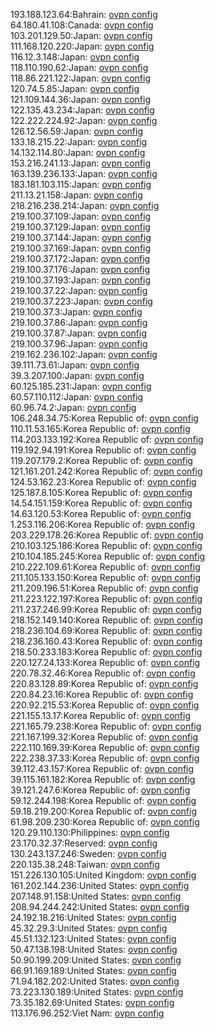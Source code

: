 193.188.123.64:Bahrain: [ovpn config](vpn/193_188_123_64.ovpn)  
64.180.41.108:Canada: [ovpn config](vpn/64_180_41_108.ovpn)  
103.201.129.50:Japan: [ovpn config](vpn/103_201_129_50.ovpn)  
111.168.120.220:Japan: [ovpn config](vpn/111_168_120_220.ovpn)  
116.12.3.148:Japan: [ovpn config](vpn/116_12_3_148.ovpn)  
118.110.190.62:Japan: [ovpn config](vpn/118_110_190_62.ovpn)  
118.86.221.122:Japan: [ovpn config](vpn/118_86_221_122.ovpn)  
120.74.5.85:Japan: [ovpn config](vpn/120_74_5_85.ovpn)  
121.109.144.36:Japan: [ovpn config](vpn/121_109_144_36.ovpn)  
122.135.43.234:Japan: [ovpn config](vpn/122_135_43_234.ovpn)  
122.222.224.92:Japan: [ovpn config](vpn/122_222_224_92.ovpn)  
126.12.56.59:Japan: [ovpn config](vpn/126_12_56_59.ovpn)  
133.18.215.22:Japan: [ovpn config](vpn/133_18_215_22.ovpn)  
14.132.114.80:Japan: [ovpn config](vpn/14_132_114_80.ovpn)  
153.216.241.13:Japan: [ovpn config](vpn/153_216_241_13.ovpn)  
163.139.236.133:Japan: [ovpn config](vpn/163_139_236_133.ovpn)  
183.181.103.115:Japan: [ovpn config](vpn/183_181_103_115.ovpn)  
211.13.21.158:Japan: [ovpn config](vpn/211_13_21_158.ovpn)  
218.216.238.214:Japan: [ovpn config](vpn/218_216_238_214.ovpn)  
219.100.37.109:Japan: [ovpn config](vpn/219_100_37_109.ovpn)  
219.100.37.129:Japan: [ovpn config](vpn/219_100_37_129.ovpn)  
219.100.37.144:Japan: [ovpn config](vpn/219_100_37_144.ovpn)  
219.100.37.169:Japan: [ovpn config](vpn/219_100_37_169.ovpn)  
219.100.37.172:Japan: [ovpn config](vpn/219_100_37_172.ovpn)  
219.100.37.176:Japan: [ovpn config](vpn/219_100_37_176.ovpn)  
219.100.37.193:Japan: [ovpn config](vpn/219_100_37_193.ovpn)  
219.100.37.22:Japan: [ovpn config](vpn/219_100_37_22.ovpn)  
219.100.37.223:Japan: [ovpn config](vpn/219_100_37_223.ovpn)  
219.100.37.3:Japan: [ovpn config](vpn/219_100_37_3.ovpn)  
219.100.37.86:Japan: [ovpn config](vpn/219_100_37_86.ovpn)  
219.100.37.87:Japan: [ovpn config](vpn/219_100_37_87.ovpn)  
219.100.37.96:Japan: [ovpn config](vpn/219_100_37_96.ovpn)  
219.162.236.102:Japan: [ovpn config](vpn/219_162_236_102.ovpn)  
39.111.73.61:Japan: [ovpn config](vpn/39_111_73_61.ovpn)  
39.3.207.100:Japan: [ovpn config](vpn/39_3_207_100.ovpn)  
60.125.185.231:Japan: [ovpn config](vpn/60_125_185_231.ovpn)  
60.57.110.112:Japan: [ovpn config](vpn/60_57_110_112.ovpn)  
60.96.74.2:Japan: [ovpn config](vpn/60_96_74_2.ovpn)  
106.248.34.75:Korea Republic of: [ovpn config](vpn/106_248_34_75.ovpn)  
110.11.53.165:Korea Republic of: [ovpn config](vpn/110_11_53_165.ovpn)  
114.203.133.192:Korea Republic of: [ovpn config](vpn/114_203_133_192.ovpn)  
119.192.94.191:Korea Republic of: [ovpn config](vpn/119_192_94_191.ovpn)  
119.207.179.2:Korea Republic of: [ovpn config](vpn/119_207_179_2.ovpn)  
121.161.201.242:Korea Republic of: [ovpn config](vpn/121_161_201_242.ovpn)  
124.53.162.23:Korea Republic of: [ovpn config](vpn/124_53_162_23.ovpn)  
125.187.8.105:Korea Republic of: [ovpn config](vpn/125_187_8_105.ovpn)  
14.54.151.159:Korea Republic of: [ovpn config](vpn/14_54_151_159.ovpn)  
14.63.120.53:Korea Republic of: [ovpn config](vpn/14_63_120_53.ovpn)  
1.253.116.206:Korea Republic of: [ovpn config](vpn/1_253_116_206.ovpn)  
203.229.178.26:Korea Republic of: [ovpn config](vpn/203_229_178_26.ovpn)  
210.103.125.186:Korea Republic of: [ovpn config](vpn/210_103_125_186.ovpn)  
210.104.185.245:Korea Republic of: [ovpn config](vpn/210_104_185_245.ovpn)  
210.222.109.61:Korea Republic of: [ovpn config](vpn/210_222_109_61.ovpn)  
211.105.133.150:Korea Republic of: [ovpn config](vpn/211_105_133_150.ovpn)  
211.209.196.51:Korea Republic of: [ovpn config](vpn/211_209_196_51.ovpn)  
211.223.122.197:Korea Republic of: [ovpn config](vpn/211_223_122_197.ovpn)  
211.237.246.99:Korea Republic of: [ovpn config](vpn/211_237_246_99.ovpn)  
218.152.149.140:Korea Republic of: [ovpn config](vpn/218_152_149_140.ovpn)  
218.236.104.69:Korea Republic of: [ovpn config](vpn/218_236_104_69.ovpn)  
218.236.160.43:Korea Republic of: [ovpn config](vpn/218_236_160_43.ovpn)  
218.50.233.183:Korea Republic of: [ovpn config](vpn/218_50_233_183.ovpn)  
220.127.24.133:Korea Republic of: [ovpn config](vpn/220_127_24_133.ovpn)  
220.78.32.46:Korea Republic of: [ovpn config](vpn/220_78_32_46.ovpn)  
220.83.128.89:Korea Republic of: [ovpn config](vpn/220_83_128_89.ovpn)  
220.84.23.16:Korea Republic of: [ovpn config](vpn/220_84_23_16.ovpn)  
220.92.215.53:Korea Republic of: [ovpn config](vpn/220_92_215_53.ovpn)  
221.155.13.17:Korea Republic of: [ovpn config](vpn/221_155_13_17.ovpn)  
221.165.79.238:Korea Republic of: [ovpn config](vpn/221_165_79_238.ovpn)  
221.167.199.32:Korea Republic of: [ovpn config](vpn/221_167_199_32.ovpn)  
222.110.169.39:Korea Republic of: [ovpn config](vpn/222_110_169_39.ovpn)  
222.238.37.33:Korea Republic of: [ovpn config](vpn/222_238_37_33.ovpn)  
39.112.43.157:Korea Republic of: [ovpn config](vpn/39_112_43_157.ovpn)  
39.115.161.182:Korea Republic of: [ovpn config](vpn/39_115_161_182.ovpn)  
39.121.247.6:Korea Republic of: [ovpn config](vpn/39_121_247_6.ovpn)  
59.12.244.198:Korea Republic of: [ovpn config](vpn/59_12_244_198.ovpn)  
59.18.219.200:Korea Republic of: [ovpn config](vpn/59_18_219_200.ovpn)  
61.98.209.230:Korea Republic of: [ovpn config](vpn/61_98_209_230.ovpn)  
120.29.110.130:Philippines: [ovpn config](vpn/120_29_110_130.ovpn)  
23.170.32.37:Reserved: [ovpn config](vpn/23_170_32_37.ovpn)  
130.243.137.246:Sweden: [ovpn config](vpn/130_243_137_246.ovpn)  
220.135.38.248:Taiwan: [ovpn config](vpn/220_135_38_248.ovpn)  
151.226.130.105:United Kingdom: [ovpn config](vpn/151_226_130_105.ovpn)  
161.202.144.236:United States: [ovpn config](vpn/161_202_144_236.ovpn)  
207.148.91.158:United States: [ovpn config](vpn/207_148_91_158.ovpn)  
208.94.244.242:United States: [ovpn config](vpn/208_94_244_242.ovpn)  
24.192.18.216:United States: [ovpn config](vpn/24_192_18_216.ovpn)  
45.32.29.3:United States: [ovpn config](vpn/45_32_29_3.ovpn)  
45.51.132.123:United States: [ovpn config](vpn/45_51_132_123.ovpn)  
50.47.138.198:United States: [ovpn config](vpn/50_47_138_198.ovpn)  
50.90.199.209:United States: [ovpn config](vpn/50_90_199_209.ovpn)  
66.91.169.189:United States: [ovpn config](vpn/66_91_169_189.ovpn)  
71.94.182.202:United States: [ovpn config](vpn/71_94_182_202.ovpn)  
73.223.130.189:United States: [ovpn config](vpn/73_223_130_189.ovpn)  
73.35.182.69:United States: [ovpn config](vpn/73_35_182_69.ovpn)  
113.176.96.252:Viet Nam: [ovpn config](vpn/113_176_96_252.ovpn)  
